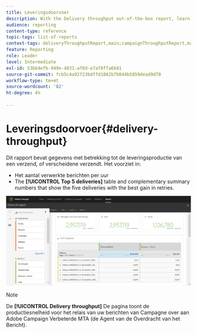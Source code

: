 ```yaml
---
title: Leveringsdoorvoer
description: With the Delivery throughput out-of-the-box report, learn about the success of your delivery.
audience: reporting
content-type: reference
topic-tags: list-of-reports
context-tags: deliveryThroughputReport,main;campaignThroughputReport,main;programThroughputReport,main
feature: Reporting
role: Leader
level: Intermediate
exl-id: 53bb4efb-949e-4831-af0d-e7af0ffa6b81
source-git-commit: fcb5c4a92f23bdffd1082b7b044b5859dead9d70
workflow-type: tm+mt
source-wordcount: '82'
ht-degree: 4%

---
```


# Leveringsdoorvoer{#delivery-throughput}

Dit rapport bevat gegevens met betrekking tot de leveringsproductie van een verzend, of verscheidene verzendt. Het voorziet in:

* Het aantal verwerkte berichten per uur
* The **[!UICONTROL Top 5 deliveries]** table and complementary summary numbers that show the five deliveries with the best gain in retries.

![](assets/delivery_reports_1.png)

>[!NOTE]
>
>De **[!UICONTROL Delivery throughput]** De pagina toont de productiesnelheid voor het relais van uw berichten van Campagne over aan Adobe Campaign Verbeterde MTA (de Agent van de Overdracht van het Bericht).
